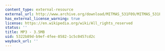 ```yaml
---
content_type: external-resource
external_url: http://www.archive.org/download/MITMAS_531F09/MITMAS_531F09_lec08_1.mp3
has_external_license_warning: true
license: https://en.wikipedia.org/wiki/All_rights_reserved
status: ''
title: MP3 - 3.5MB
uid: 5322b89d-b9ef-4fee-8582-1c5c0457cd2c
wayback_url: ''
---
```


